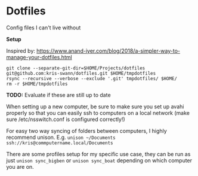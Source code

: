 # Dotfiles

Config files I can't live without

**Setup**

Inspired by: https://www.anand-iyer.com/blog/2018/a-simpler-way-to-manage-your-dotfiles.html

```
git clone --separate-git-dir=$HOME/Projects/dotfiles git@github.com:kris-swann/dotfiles.git $HOME/tmpdotfiles
rsync --recursive --verbose --exclude '.git' tmpdotfiles/ $HOME/
rm -r $HOME/tmpdotfiles
```


**TODO:** Evaluate if these are still up to date

When setting up a new computer, be sure to make sure you set up avahi properly
so that you can easily ssh to computers on a local network (make sure
/etc/nsswitch.conf is configured correctly!)

For easy two way syncing of folders between computers, I highly recommend
unison. E.g. `unison ~/Documents ssh://kris@commputername.local/Documents`

There are some profiles setup for my specific use case, they can be run as
just `unison sync_bigben` or `unison sync_boat` depending on which computer
you are on.
